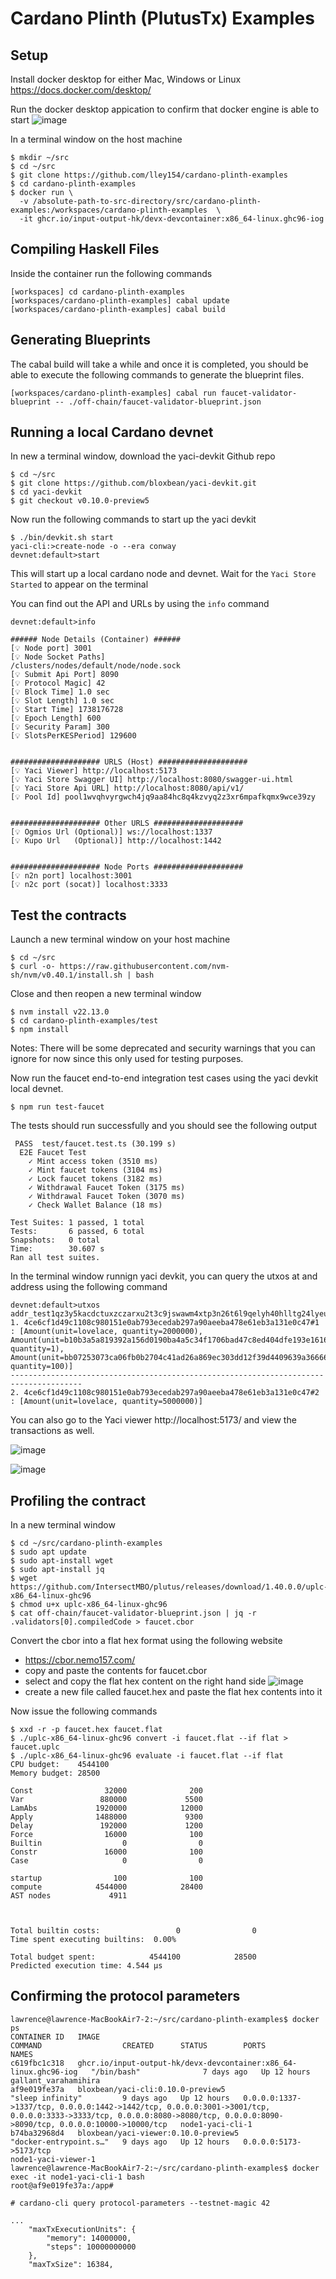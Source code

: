 # Cardano Plinth (PlutusTx) Examples
## Setup
Install docker desktop for either Mac, Windows or Linux https://docs.docker.com/desktop/

Run the docker desktop appication to confirm that docker engine is able to start
![image](https://github.com/user-attachments/assets/54aa5ab4-aa1f-453a-9a60-3d07a0b7a711)

In a terminal window on the host machine
```
$ mkdir ~/src
$ cd ~/src
$ git clone https://github.com/lley154/cardano-plinth-examples
$ cd cardano-plinth-examples
$ docker run \
  -v /absolute-path-to-src-directory/src/cardano-plinth-examples:/workspaces/cardano-plinth-examples  \
  -it ghcr.io/input-output-hk/devx-devcontainer:x86_64-linux.ghc96-iog
```
## Compiling Haskell Files
Inside the container run the following commands
```
[workspaces] cd cardano-plinth-examples
[workspaces/cardano-plinth-examples] cabal update
[workspaces/cardano-plinth-examples] cabal build
```
## Generating Blueprints
The cabal build will take a while and once it is completed, you should be able to execute the following commands to generate the blueprint files.
```
[workspaces/cardano-plinth-examples] cabal run faucet-validator-blueprint -- ./off-chain/faucet-validator-blueprint.json
```

## Running a local Cardano devnet
In new a terminal window, download the yaci-devkit Github repo
```
$ cd ~/src
$ git clone https://github.com/bloxbean/yaci-devkit.git
$ cd yaci-devkit
$ git checkout v0.10.0-preview5
```

Now run the following commands to start up the yaci devkit
```
$ ./bin/devkit.sh start
yaci-cli:>create-node -o --era conway
devnet:default>start
```
This will start up a local cardano node and devnet.  Wait for the ```Yaci Store Started``` to appear on the terminal


You can find out the API and URLs by using the ```info``` command
```
devnet:default>info

###### Node Details (Container) ######
[💡 Node port] 3001
[💡 Node Socket Paths] 
/clusters/nodes/default/node/node.sock
[💡 Submit Api Port] 8090
[💡 Protocol Magic] 42
[💡 Block Time] 1.0 sec
[💡 Slot Length] 1.0 sec
[💡 Start Time] 1738176728
[💡 Epoch Length] 600
[💡 Security Param] 300
[💡 SlotsPerKESPeriod] 129600


#################### URLS (Host) ####################
[💡 Yaci Viewer] http://localhost:5173
[💡 Yaci Store Swagger UI] http://localhost:8080/swagger-ui.html
[💡 Yaci Store Api URL] http://localhost:8080/api/v1/
[💡 Pool Id] pool1wvqhvyrgwch4jq9aa84hc8q4kzvyq2z3xr6mpafkqmx9wce39zy


#################### Other URLS ####################
[💡 Ogmios Url (Optional)] ws://localhost:1337
[💡 Kupo Url   (Optional)] http://localhost:1442


#################### Node Ports ####################
[💡 n2n port] localhost:3001
[💡 n2c port (socat)] localhost:3333
```

## Test the contracts
Launch a new terminal window on your host machine
```
$ cd ~/src
$ curl -o- https://raw.githubusercontent.com/nvm-sh/nvm/v0.40.1/install.sh | bash
```
Close and then reopen a new terminal window
```
$ nvm install v22.13.0
$ cd cardano-plinth-examples/test
$ npm install
```

Notes: There will be some deprecated and security warnings that you can ignore for now since this only used for testing purposes.

Now run the faucet end-to-end integration test cases using the yaci devkit local devnet.
```
$ npm run test-faucet
```

The tests should run successfully and you should see the following output
```
 PASS  test/faucet.test.ts (30.199 s)
  E2E Faucet Test
    ✓ Mint access token (3510 ms)
    ✓ Mint faucet tokens (3104 ms)
    ✓ Lock faucet tokens (3182 ms)
    ✓ Withdrawal Faucet Token (3175 ms)
    ✓ Withdrawal Faucet Token (3070 ms)
    ✓ Check Wallet Balance (18 ms)

Test Suites: 1 passed, 1 total
Tests:       6 passed, 6 total
Snapshots:   0 total
Time:        30.607 s
Ran all test suites.
```

In the terminal window runnign yaci devkit, you can query the utxos at and address using the following command
```
devnet:default>utxos addr_test1qz3y5kacdctuxzczarxu2t3c9jswawm4xtp3n26t6l9qelyh40hlltg24lyeuw9mk3e6p7fs58sv852zmp5suuk85s9qmzzvlm
1. 4ce6cf1d49c1108c980151e0ab793ecedab297a90aeeba478e61eb3a131e0c47#1 : [Amount(unit=lovelace, quantity=2000000), Amount(unit=b10b3a5a819392a156d0190ba4a5c34f1706bad47c8ed404dfe193e16163636573732d746f6b656e, quantity=1), Amount(unit=bb07253073ca06fb0b2704c41ad26a869ec303dd12f39d4409639a366661756365742d746f6b656e, quantity=100)]
--------------------------------------------------------------------------------------
2. 4ce6cf1d49c1108c980151e0ab793ecedab297a90aeeba478e61eb3a131e0c47#2 : [Amount(unit=lovelace, quantity=5000000)]
```

You can also go to the Yaci viewer http://localhost:5173/ and view the transactions as well.

![image](https://github.com/user-attachments/assets/871ee952-9945-4d79-9ad3-ad569252a911)

![image](https://github.com/user-attachments/assets/9c6c96e5-ae4b-4a92-8a81-54c97d47387f)


## Profiling the contract
In a new terminal window
```
$ cd ~/src/cardano-plinth-examples
$ sudo apt update
$ sudo apt-install wget
$ sudo apt-install jq
$ wget https://github.com/IntersectMBO/plutus/releases/download/1.40.0.0/uplc-x86_64-linux-ghc96
$ chmod u+x uplc-x86_64-linux-ghc96
$ cat off-chain/faucet-validator-blueprint.json | jq -r .validators[0].compiledCode > faucet.cbor
```

Convert the cbor into a flat hex format using the following website
- https://cbor.nemo157.com/
- copy and paste the contents for faucet.cbor
- select and copy the flat hex content on the right hand side
![image](https://github.com/user-attachments/assets/54e9bf03-e5ff-4c32-89d7-2f2fc07a908e)
- create a new file called faucet.hex and paste the flat hex contents into it

Now issue the following commands
```
$ xxd -r -p faucet.hex faucet.flat
$ ./uplc-x86_64-linux-ghc96 convert -i faucet.flat --if flat > faucet.uplc
$ ./uplc-x86_64-linux-ghc96 evaluate -i faucet.flat --if flat
CPU budget:    4544100
Memory budget: 28500

Const                32000              200
Var                 880000             5500
LamAbs             1920000            12000
Apply              1488000             9300
Delay               192000             1200
Force                16000              100
Builtin                  0                0
Constr               16000              100
Case                     0                0

startup                100              100
compute            4544000            28400
AST nodes             4911



Total builtin costs:                 0                0
Time spent executing builtins:  0.00%

Total budget spent:            4544100            28500
Predicted execution time: 4.544 μs
```

## Confirming the protocol parameters
```
lawrence@lawrence-MacBookAir7-2:~/src/cardano-plinth-examples$ docker ps
CONTAINER ID   IMAGE                                                              COMMAND                  CREATED      STATUS        PORTS                                                                                                                                                                      NAMES
c619fbc1c318   ghcr.io/input-output-hk/devx-devcontainer:x86_64-linux.ghc96-iog   "/bin/bash"              7 days ago   Up 12 hours                                                                                                                                                                              gallant_varahamihira
af9e019fe37a   bloxbean/yaci-cli:0.10.0-preview5                                  "sleep infinity"         9 days ago   Up 12 hours   0.0.0.0:1337->1337/tcp, 0.0.0.0:1442->1442/tcp, 0.0.0.0:3001->3001/tcp, 0.0.0.0:3333->3333/tcp, 0.0.0.0:8080->8080/tcp, 0.0.0.0:8090->8090/tcp, 0.0.0.0:10000->10000/tcp   node1-yaci-cli-1
b74ba32968d4   bloxbean/yaci-viewer:0.10.0-preview5                               "docker-entrypoint.s…"   9 days ago   Up 12 hours   0.0.0.0:5173->5173/tcp                                                                                                                                                     node1-yaci-viewer-1
lawrence@lawrence-MacBookAir7-2:~/src/cardano-plinth-examples$ docker exec -it node1-yaci-cli-1 bash
root@af9e019fe37a:/app# 
  
# cardano-cli query protocol-parameters --testnet-magic 42

...
    "maxTxExecutionUnits": {
        "memory": 14000000,
        "steps": 10000000000
    },
    "maxTxSize": 16384,

```






